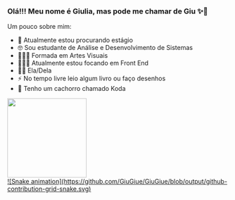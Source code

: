 ### Olá!!! Meu nome é Giulia, mas pode me chamar de Giu ✨👋

Um pouco sobre mim:

- 🔎 Atualmente estou procurando estágio
- 🤓 Sou estudante de Análise e Desenvolvimento de Sistemas
- 👩🏽‍🎓 Formada em Artes Visuais
- 👩🏽‍💻 Atualmente estou focando em Front End
- 💅🏽 Ela/Dela
- ⚡ No tempo livre leio algum livro ou faço desenhos
- 🐶 Tenho um cachorro chamado Koda

<div>
  <a href="https://github.com/GiuGiue">
  <img height="180em" src="https://github-readme-stats.vercel.app/api?username=GiuGiu&show_icons=true&theme=ambient_gradient"/>
</div>
![Snake animation](https://github.com/GiuGiue/GiuGiue/blob/output/github-contribution-grid-snake.svg)
